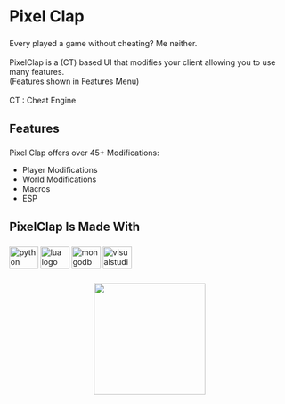 <h1 align="left">Pixel Clap</h1>

###

<p align="left">Every played a game without cheating? Me neither.<br><br>PixelClap is a (CT) based UI that modifies your client allowing you to use many features. <br>(Features shown in Features Menu)<br><br>CT : Cheat Engine</p>

###

<h2 align="left">Features</h2>

###

Pixel Clap offers over 45+ Modifications:
* Player Modifications
* World Modifications
* Macros
* ESP

###

<h2 align="left">PixelClap Is Made With</h2>

###

<div align="left">
  <img src="https://cdn.jsdelivr.net/gh/devicons/devicon/icons/python/python-original.svg" height="40" width="52" alt="python logo"  />
  <img src="https://cdn.jsdelivr.net/gh/devicons/devicon/icons/lua/lua-original.svg" height="40" width="52" alt="lua logo"  />
  <img src="https://cdn.jsdelivr.net/gh/devicons/devicon/icons/mongodb/mongodb-original.svg" height="40" width="52" alt="mongodb logo"  />
  <img src="https://cdn.jsdelivr.net/gh/devicons/devicon/icons/visualstudio/visualstudio-plain.svg" height="40" width="52" alt="visualstudio logo"  />
</div>

###

<div align="center">
  <img height="200" src="https://raw.githubusercontent.com/PixelClap/.github/main/lib/images/ce_pc.png"  />
</div>

###
